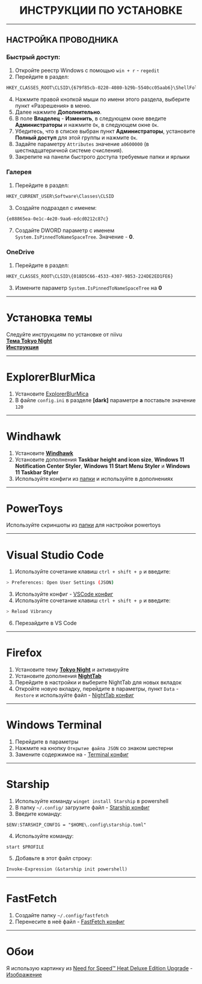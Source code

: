 <h1 align=center>ИНСТРУКЦИИ ПО УСТАНОВКЕ</h1>

---

## НАСТРОЙКА ПРОВОДНИКА

### Быстрый доступ:
1. Откройте реестр Windows с помощью `win + r` - `regedit`
2. Перейдите в раздел:
```bash
HKEY_CLASSES_ROOT\CLSID\{679f85cb-0220-4080-b29b-5540cc05aab6}\ShellFolder
```
4. Нажмите правой кнопкой мыши по имени этого раздела, выберите пункт «Разрешения» в меню.
5. Далее нажмите **Дополнительно**.
6. В поле **Владелец** - **Изменить**, в следующем окне введите **Администраторы** и нажмите `Ок`, в следующем окне `Ок`.
7. Убедитесь, что в списке выбран пункт **Администраторы**, установите **Полный доступ** для этой группы и нажмите `Ок`.
8. Задайте параметру `Attributes` значение ```a0600000``` (в шестнадцатеричной системе счисления).
9. Закрепите на панели быстрого доступа требуемые папки и ярлыки

### Галерея
1. Перейдите в раздел:
```bash
HKEY_CURRENT_USER\Software\Classes\CLSID
```
3. Создайте подраздел с именем:
```bash
{e88865ea-0e1c-4e20-9aa6-edcd0212c87c}
```
7. Создайте DWORD параметр с именем `System.IsPinnedToNameSpaceTree`. Значение - **0**.

### OneDrive
1. Перейдите в раздел:
```bash
HKEY_CLASSES_ROOT\CLSID\{018D5C66-4533-4307-9B53-224DE2ED1FE6}
```
3. Измените параметр `System.IsPinnedToNameSpaceTree` на **0**

---

# Установка темы

Следуйте инструкциям по установке от niivu<br>
[**Тема Tokyo Night**](https://www.deviantart.com/niivu/art/Tokyo-Night-for-Windows-11-970381220)<br>
[**Инструкция**](https://www.deviantart.com/niivu/art/Installing-Windows-Themes-UPDATED-708835586)<br>

---

# ExplorerBlurMica
1. Установите [ExplorerBlurMica](https://github.com/Maplespe/ExplorerBlurMica)
2. В файле `config.ini` в разделе **[dark]** параметре **a** поставьте значение `120`
   
---

# Windhawk
1. Установите [**Windhawk**](https://windhawk.net/)
2. Установите дополнения **Taskbar height and icon size**, **Windows 11 Notification Center Styler**, **Windows 11 Start Menu Styler** и **Windows 11 Taskbar Styler**
3. Используйте конфиги из [папки](../.config/windhawk) и используйте в дополнениях

---

# PowerToys
Используйте скриншоты из [папки](../.config/powertoys) для настройки powertoys

---

# Visual Studio Code
1. Используйте сочетание клавиш `ctrl + shift + p` и введите:
```bash
> Preferences: Open User Settings (JSON)
```
3. Используйте конфиг - [VSCode конфиг](../.config/vscode/settings.json)
4. Используйте сочетание клавиш `ctrl + shift + p` и введите:
```bash
> Reload Vibrancy
```
6. Перезайдите в VS Code

---

# Firefox
1. Установите тему [**Tokyo Night**](https://addons.mozilla.org/ru/firefox/addon/tokyo-night-theme-for-firefox/) и активируйте
2. Установите дополнения [**NightTab**](https://addons.mozilla.org/ru/firefox/addon/nighttab/)
3. Перейдите в настройки и выберите NightTab для новых вкладок
4. Откройте новую вкладку, перейдите в параметры, пункт `Data` - `Restore` и используйте файл - [NightTab конфиг](../.config/firefox/nighttab.json)

---

# Windows Terminal
1. Перейдите в параметры
2. Нажмите на кнопку `Открытие файла JSON` со знаком шестерни
3. Замените содержимое на - [Terminal конфиг](../.config/terminal/settings.json)

---

# Starship
1. Используйте команду `winget install Starship` в powershell
2. В папку `~/.config/` загрузите файл - [Starship конфиг](../.config/starship.toml)
3. Введите команду:
```pwsh
$ENV:STARSHIP_CONFIG = "$HOME\.config\starship.toml"
```
4. Используйте команду:
```pwsh
start $PROFILE
```
5. Добавьте в этот файл строку:
```pwsh
Invoke-Expression (&starship init powershell)
```

---

# FastFetch
1. Создайте папку `~/.config/fastfetch`
2. Перенесите в неё файл - [FastFetch конфиг](../.config/fastfetch/config.jsonc)

---

# Обои
Я использую картинку из [Need for Speed™ Heat Deluxe Edition Upgrade](https://www.ea.com/games/need-for-speed/need-for-speed-heat/buy/addon/need-for-speed-heat-deluxe-edition-upgrade) - [Изображение](https://drop-assets.ea.com/images/20Dwl4UUku94FKgNAOHw91/ad3e2b12b09b78f62fca028072d3f687/OTMM_57492153_NFS_Heat_Deluxe_Key_Art_HORIZONTAL_RGB_10_.jpg?im=AspectCrop=(16,9),xPosition=0.583125,yPosition=0.5611111111111111;Resize=(1280)&q=85)


